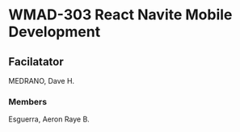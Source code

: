 # WMAD-303 React Navite Mobile Development

## Facilatator 
MEDRANO, Dave H.

### Members
Esguerra, Aeron Raye B.

